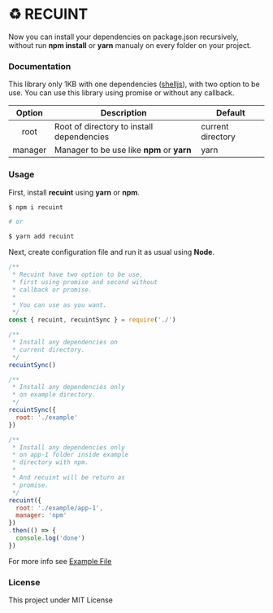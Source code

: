 # ♻ RECUINT

Now you can install your dependencies on package.json recursively, without run **npm install** or **yarn** manualy on every folder on your project.

### Documentation

This library only 1KB with one dependencies ([shelljs](https://www.npmjs.com/package/shelljs)), with two option to be use. You can use this library using promise or without any callback.

|Option|Description|Default
|:-----:|-----|-----|
|root|Root of directory to install dependencies|current directory|
|manager|Manager to be use like **npm** or **yarn**|yarn|

### Usage

First, install **recuint** using **yarn** or **npm**.

```bash
$ npm i recuint

# or

$ yarn add recuint
```

Next, create configuration file and run it as usual using **Node**.

```js
/**
 * Recuint have two option to be use,
 * first using promise and second without
 * callback or promise.
 * 
 * You can use as you want.
 */
const { recuint, recuintSync } = require('./')

/**
 * Install any dependencies on
 * current directory.
 */
recuintSync()

/**
 * Install any dependencies only
 * on example directory.
 */
recuintSync({
  root: './example'
})

/**
 * Install any dependencies only
 * on app-1 folder inside example
 * directory with npm.
 * 
 * And recuint will be return as
 * promise.
 */
recuint({
  root: './example/app-1',
  manager: 'npm'
})
.then(() => {
  console.log('done')
})
```

For more info see [Example File](example.js)

### License

This project under MIT License
